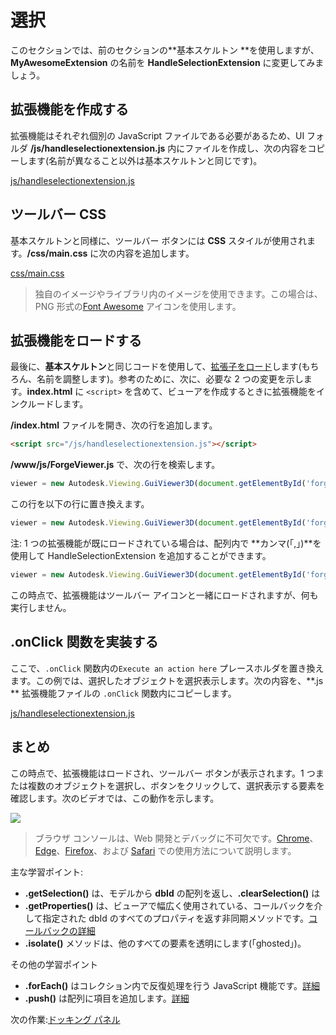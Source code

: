 # 選択

このセクションでは、前のセクションの**基本スケルトン **を使用しますが、**MyAwesomeExtension** の名前を **HandleSelectionExtension** に変更してみましょう。 

## 拡張機能を作成する

拡張機能はそれぞれ個別の JavaScript ファイルである必要があるため、UI フォルダ **/js/handleselectionextension.js** 内にファイルを作成し、次の内容をコピーします(名前が異なること以外は基本スケルトンと同じです)。 

[js/handleselectionextension.js](_snippets/extensions/js/handleselectionextension.1.js ':include :type=code javascript')

## ツールバー CSS

基本スケルトンと同様に、ツールバー ボタンには **CSS** スタイルが使用されます。**/css/main.css** に次の内容を追加します。

[css/main.css](_snippets/extensions/css/main.2.css ':include :type=code css')

> 独自のイメージやライブラリ内のイメージを使用できます。この場合は、PNG 形式の[Font Awesome](https://fontawesome.com/) アイコンを使用します。

## 拡張機能をロードする

最後に、**基本スケルトン**と同じコードを使用して、[拡張子をロード](/viewer/extensions/skeleton?id=loading-the-extension)します(もちろん、名前を調整します)。参考のために、次に、必要な 2 つの変更を示します。**index.html** に `<script>` を含めて、ビューアを作成するときに拡張機能をインクルードします。

 **/index.html** ファイルを開き、次の行を追加します。

```html
<script src="/js/handleselectionextension.js"></script>
```

**/www/js/ForgeViewer.js** で、次の行を検索します。

```javascript
viewer = new Autodesk.Viewing.GuiViewer3D(document.getElementById('forgeViewer'));
```

この行を以下の行に置き換えます。

```javascript
viewer = new Autodesk.Viewing.GuiViewer3D(document.getElementById('forgeViewer'), { extensions: ['HandleSelectionExtension'] });
```

注: 1 つの拡張機能が既にロードされている場合は、配列内で **カンマ(「,」)**を使用して HandleSelectionExtension を追加することができます。

```javascript
viewer = new Autodesk.Viewing.GuiViewer3D(document.getElementById('forgeViewer'), { extensions: ['MyAwesomeExtension','HandleSelectionExtension'] }); 
```

この時点で、拡張機能はツールバー アイコンと一緒にロードされますが、何も実行しません。

## .onClick 関数を実装する

ここで、`.onClick` 関数内の`Execute an action here` プレースホルダを置き換えます。この例では、選択したオブジェクトを選択表示します。次の内容を、**.js ** 拡張機能ファイルの `.onClick` 関数内にコピーします。

[js/handleselectionextension.js](_snippets/extensions/js/handleselectionextension.2.js ':include :type=code javascript')

## まとめ

この時点で、拡張機能はロードされ、ツールバー ボタンが表示されます。1 つまたは複数のオブジェクトを選択し、ボタンをクリックして、選択表示する要素を確認します。次のビデオでは、この動作を示します。

![](_media/javascript/js_isolate.gif)

> ブラウザ コンソールは、Web 開発とデバッグに不可欠です。[Chrome](https://developers.google.com/web/tools/chrome-devtools/console/)、[Edge](https://docs.microsoft.com/en-us/microsoft-edge/devtools-guide/console)、[Firefox](https://developer.mozilla.org/en-US/docs/Tools/Web_Console/Opening_the_Web_Console)、および [Safari](https://developer.apple.com/safari/tools/) での使用方法について説明します。

主な学習ポイント:

- **.getSelection()** は、モデルから **dbId** の配列を返し、**.clearSelection()** は
- **.getProperties()** は、ビューアで幅広く使用されている、コールバックを介して指定された dbId のすべてのプロパティを返す非同期メソッドです。[コールバックの詳細](https://developer.mozilla.org/en-US/docs/Glossary/Callback_function)
- **.isolate()** メソッドは、他のすべての要素を透明にします(「ghosted」)。

その他の学習ポイント

- **.forEach()** はコレクション内で反復処理を行う JavaScript 機能です。[詳細](https://www.w3schools.com/jsref/jsref_forEach.asp)
- **.push()** は配列に項目を追加します。[詳細](https://www.w3schools.com/jsref/jsref_push.asp)

次の作業:[ドッキング パネル](viewer/extensions/panel)